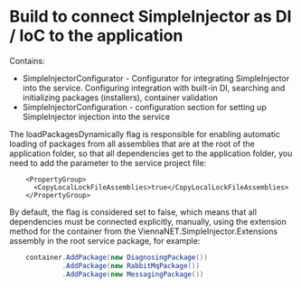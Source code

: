 ﻿# Build to connect SimpleInjector as DI / IoC to the application

Contains:
* SimpleInjectorConfigurator - Configurator for integrating SimpleInjector into the service. Configuring integration with built-in DI, searching and initializing packages (installers), container validation
* SimpleInjectorConfiguration - configuration section for setting up SimpleInjector injection into the service

The loadPackagesDynamically flag is responsible for enabling automatic loading of packages from all assemblies that are at the root of the application folder, so that all dependencies get to the application folder, you need to add the parameter to the service project file:

```
    <PropertyGroup>
      <CopyLocalLockFileAssemblies>true</CopyLocalLockFileAssemblies>
    </PropertyGroup>
```

By default, the flag is considered set to false, which means that all dependencies must be connected explicitly, manually, using the extension method for the container from the ViennaNET.SimpleInjector.Extensions assembly in the root service package, for example:

```csharp
    container.AddPackage(new DiagnosingPackage())
             .AddPackage(new RabbitMqPackage())
             .AddPackage(new MessagingPackage())
```             
